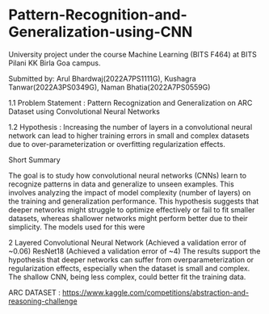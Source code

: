 # Pattern-Recognition-and-Generalization-using-CNN
University project under the course Machine Learning (BITS F464) at BITS Pilani KK Birla Goa campus.

Submitted by: Arul Bhardwaj(2022A7PS1111G), Kushagra Tanwar(2022A3PS0349G), Naman Bhatia(2022A7PS0559G)

1.1 Problem Statement : Pattern Recognization and Generalization on ARC Dataset using Convolutional Neural Networks

1.2 Hypothesis : Increasing the number of layers in a convolutional neural network can lead to higher training errors in small and complex datasets due to over-parameterization or overfitting regularization effects.

Short Summary

The goal is to study how convolutional neural networks (CNNs) learn to recognize patterns in data and generalize to unseen examples. This involves analyzing the impact of model complexity (number of layers) on the training and generalization performance. This hypothesis suggests that deeper networks might struggle to optimize effectively or fail to fit smaller datasets, whereas shallower networks might perform better due to their simplicity. The models used for this were

2 Layered Convolutional Neural Network (Achieved a validation error of ~0.06)
ResNet18 (Achieved a validation error of ~4)
The results support the hypothesis that deeper networks can suffer from overparameterization or regularization effects, especially when the dataset is small and complex. The shallow CNN, being less complex, could better fit the training data.

ARC DATASET : https://www.kaggle.com/competitions/abstraction-and-reasoning-challenge
